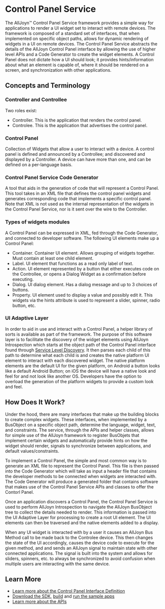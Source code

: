 # Control Panel Service

The AllJoyn&trade; Control Panel Service framework provides a
simple way for applications to render a UI widget set to
interact with remote devices. The framework is composed of
a standard set of interfaces, that when implemented on specific
object paths, allows for dynamic rendering of widgets in a UI
on remote devices. The Control Panel Service abstracts the 
details of the AllJoyn Control Panel interface by allowing
the use of higher level APIs and a Code Generator to create
the widget elements. A Control Panel does not dictate how a
UI should look; it provides hints/information about what an
element is capable of, where it should be rendered on a screen,
and synchronization with other applications.

## Concepts and Terminology

### Controller and Controllee

Two roles exist:
* Controller. This is the application that renders the control panel.
* Controlee. This is the application that advertises the control panel.

### Control Panel

Collection of Widgets that allow a user to interact with a device.
A control panel is defined and announced by a Controllee; and
discovered and displayed by a Controller. A device can have more
than one, and can be defined on a per-language basis.

### Control Panel Service Code Generator

A tool that aids in the generation of code that will represent a
Control Panel. This tool takes in an XML file that defines
the control panel widgets and generates corresponding code that 
implements a specific control panel. Note that XML is not
used as the internal representation of the widgets in the 
Control Panel Service, nor is it sent over the wire to the 
Controller. 

### Types of widgets modules

A Control Panel can be expressed in XML, fed through the Code 
Generator, and connected to developer software. The following 
UI elements make up a Control Panel:

* Container. Container UI element. Allows grouping of widgets
  together. Must contain at least one child element.
* Label. UI element that functions as a read only label of text.
* Action. UI element represented by a button that either executes
  code on the Controllee, or opens a Dialog Widget as a confirmation
  before executing.
* Dialog. UI dialog element. Has a dialog message and up to 3
  choices of buttons.
* Property. UI element used to display a value and possibly edit
  it. This widgets via the hints attribute is used to represent a
  slider, spinner, radio button, etc.

### UI Adaptive Layer

In order to aid in use and interact with a Control Panel, a helper 
library of sorts is available as part of the framework. The purpose
of this software layer is to facilitate the discovery of the widget
elements using AllJoyn Introspection which starts at the object
path of the Control Panel interface found through 
[Service Level Discovery][about]. It then parses each child of
this path to determine what each child is and creates the native
platform UI element to interact with each discovered widget.
The native platform elements are the default UI for the given
platform, on Android a button looks like a default Android Button;
on iOS the device will have a native look and feel for and not
look like another OS. Developers have the option to overload the
generation of the platform widgets to provide a custom look and feel.

## How Does It Work?

Under the hood, there are many interfaces that make up the
building blocks to create complex widgets. These interfaces,
when implemented by a BusObject on a specific object path, 
determine the language, widget, text, and constraints.
The service, through the APIs and helper classes, allows
for simple use of the AllJoyn framework to register BusObjets
that implement certain widgets and automatically provide hints
on how the widget should render, signals to synchronize between
applications, and default values/constraints.

To implement a Control Panel, the simple and most common way
is to generate an XML file to represent the Control Panel.
This file is then passed into the Code Generator which will take
as input a header file that contains the developer methods to be
connected when widgets are interacted with. The Code Generator
will produce a generated folder that contains software that makes
use of the Control Panel Service APIs and classes to offer the
Contorl Panel.

Once an application discovers a Control Panel, the Control
Panel Service is used to perform AllJoyn Introspection to navigate
the AllJoyn BusObject tree to collect the details needed to render.
This information is passed into the UI Adaptive Layer for processing
to create a root UI element. The UI elements can then be traversed
and the native elements added to a display.

When any UI widget is interacted with by a user it causes an
AllJoyn Bus Method call to be made back to the Controlee device.
This then changes the state of the UI accordingly, causes the
device code to execute for the given method, and and sends an
AllJoyn signal to maintain state with other connected applications.
The signal is built into the system and allows for sliders, spinners,
etc. to always be synchronized to avoid confusion when multiple
users are interacting with the same device.

## Learn More

* [Learn more about the Control Panel Interface Definition][controlpanel-interface]
* [Download the SDK][download], [build][build] and 
  [run the sample apps][sample-apps]
* [Learn more about the APIs][api-guide]

[controlpanel-interface]: /learn/base-services/controlpanel/interface
[download]: /download
[build]: /develop/building
[sample-apps]: /develop/run-sample-apps/controlpanel
[api-guide]: /develop/api-guide/controlpanel
[about]: /learn/core/about-announcement
